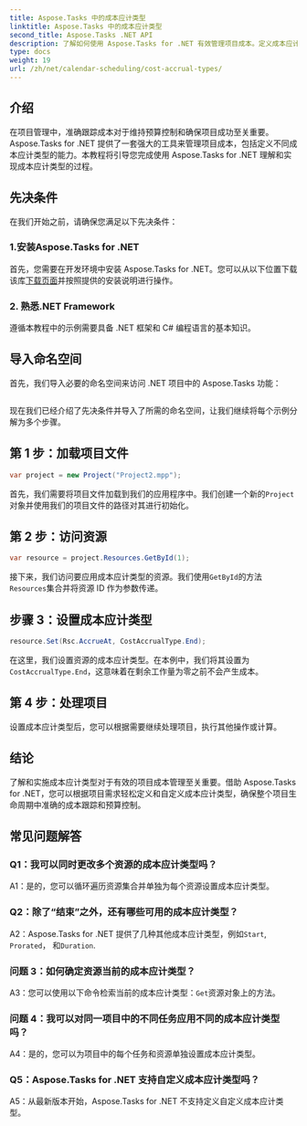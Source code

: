 ```yaml
---
title: Aspose.Tasks 中的成本应计类型
linktitle: Aspose.Tasks 中的成本应计类型
second_title: Aspose.Tasks .NET API
description: 了解如何使用 Aspose.Tasks for .NET 有效管理项目成本。定义成本应计类型以准确跟踪预算。
type: docs
weight: 19
url: /zh/net/calendar-scheduling/cost-accrual-types/
---
```

## 介绍

在项目管理中，准确跟踪成本对于维持预算控制和确保项目成功至关重要。 Aspose.Tasks for .NET 提供了一套强大的工具来管理项目成本，包括定义不同成本应计类型的能力。本教程将引导您完成使用 Aspose.Tasks for .NET 理解和实现成本应计类型的过程。

## 先决条件

在我们开始之前，请确保您满足以下先决条件：

### 1.安装Aspose.Tasks for .NET

首先，您需要在开发环境中安装 Aspose.Tasks for .NET。您可以从以下位置下载该库[下载页面](https://releases.aspose.com/tasks/net/)并按照提供的安装说明进行操作。

### 2. 熟悉.NET Framework

遵循本教程中的示例需要具备 .NET 框架和 C# 编程语言的基本知识。

## 导入命名空间

首先，我们导入必要的命名空间来访问 .NET 项目中的 Aspose.Tasks 功能：

```csharp

```

现在我们已经介绍了先决条件并导入了所需的命名空间，让我们继续将每个示例分解为多个步骤。

## 第 1 步：加载项目文件

```csharp
var project = new Project("Project2.mpp");
```

首先，我们需要将项目文件加载到我们的应用程序中。我们创建一个新的`Project`对象并使用我们的项目文件的路径对其进行初始化。

## 第 2 步：访问资源

```csharp
var resource = project.Resources.GetById(1);
```

接下来，我们访问要应用成本应计类型的资源。我们使用`GetById`的方法`Resources`集合并将资源 ID 作为参数传递。

## 步骤 3：设置成本应计类型

```csharp
resource.Set(Rsc.AccrueAt, CostAccrualType.End);
```

在这里，我们设置资源的成本应计类型。在本例中，我们将其设置为`CostAccrualType.End`，这意味着在剩余工作量为零之前不会产生成本。

## 第 4 步：处理项目

设置成本应计类型后，您可以根据需要继续处理项目，执行其他操作或计算。

## 结论

了解和实施成本应计类型对于有效的项目成本管理至关重要。借助 Aspose.Tasks for .NET，您可以根据项目需求轻松定义和自定义成本应计类型，确保整个项目生命周期中准确的成本跟踪和预算控制。

## 常见问题解答

### Q1：我可以同时更改多个资源的成本应计类型吗？

A1：是的，您可以循环遍历资源集合并单独为每个资源设置成本应计类型。

### Q2：除了“结束”之外，还有哪些可用的成本应计类型？

A2：Aspose.Tasks for .NET 提供了几种其他成本应计类型，例如`Start`, `Prorated`， 和`Duration`.

### 问题 3：如何确定资源当前的成本应计类型？

 A3：您可以使用以下命令检索当前的成本应计类型：`Get`资源对象上的方法。

### 问题 4：我可以对同一项目中的不同任务应用不同的成本应计类型吗？

A4：是的，您可以为项目中的每个任务和资源单独设置成本应计类型。

### Q5：Aspose.Tasks for .NET 支持自定义成本应计类型吗？

A5：从最新版本开始，Aspose.Tasks for .NET 不支持定义自定义成本应计类型。
